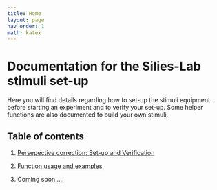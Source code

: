 ```yaml
---
title: Home
layout: page
nav_order: 1
math: katex
---
```


# Documentation for the Silies-Lab stimuli set-up

Here you will find details regarding how to set-up the stimuli equipment before starting an experiment and to verify your set-up. Some helper functions are also documented to build your own stimuli.


## Table of contents
1. [Persepective correction: Set-up and Verification](perspective_correction.html)

2. [Function usage and examples](stimuli_functions.html)

3. Coming soon ....

